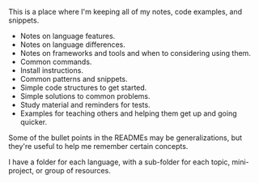 This is a place where I'm keeping all of my notes, code examples, and snippets.

* Notes on language features.
* Notes on language differences.
* Notes on frameworks and tools and when to considering using them.
* Common commands.
* Install instructions.
* Common patterns and snippets.
* Simple code structures to get started.
* Simple solutions to common problems.
* Study material and reminders for tests.
* Examples for teaching others and helping them get up and going quicker.

Some of the bullet points in the READMEs may be generalizations, but they're useful to help me remember certain concepts.

I have a folder for each language, with a sub-folder for each topic, mini-project, or group of resources.
